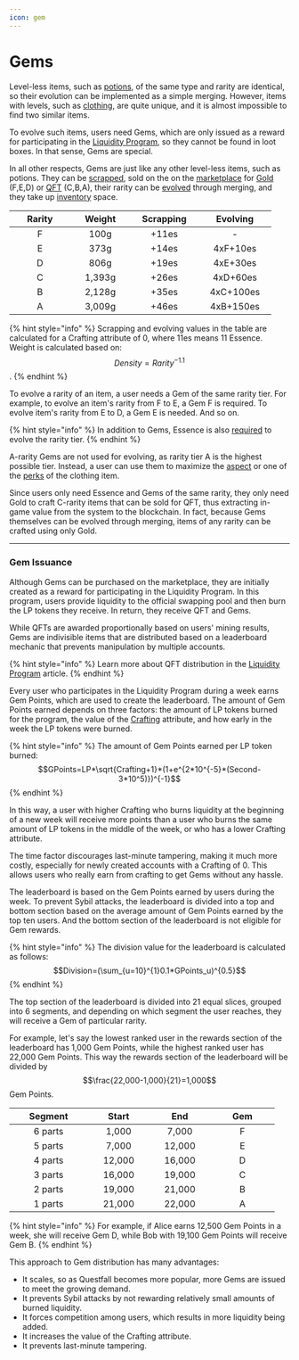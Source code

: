 ```yaml
---
icon: gem
---
```


# Gems

Level-less items, such as [potions](potions.md), of the same type and rarity are identical, so their evolution can be implemented as a simple merging. However, items with levels, such as [clothing](items.md), are quite unique, and it is almost impossible to find two similar items.

To evolve such items, users need Gems, which are only issued as a reward for participating in the [Liquidity Program](../../../infrastructure/liquidity-program.md), so they cannot be found in loot boxes. In that sense, Gems are special.

In all other respects, Gems are just like any other level-less items, such as potions. They can be [scrapped](../rpg-attributes/crafting.md#scrapping), sold on the on the [marketplace](../../../infrastructure/marketplace.md) for [Gold](../../../assets/gold.md) (F,E,D) or [QFT](../../../assets/qft.md) (C,B,A), their rarity can be [evolved](../rpg-attributes/crafting.md#evolving) through merging, and they take up [inventory](../rpg-attributes/inventory.md) space.

<table><thead><tr><th width="94" align="center">Rarity</th><th width="91" align="center">Weight </th><th width="107" align="center">Scrapping</th><th width="115" align="center">Evolving</th></tr></thead><tbody><tr><td align="center">F</td><td align="center">100g</td><td align="center">+11es</td><td align="center">-</td></tr><tr><td align="center">E</td><td align="center">373g</td><td align="center">+14es</td><td align="center">4xF+10es</td></tr><tr><td align="center">D</td><td align="center">806g</td><td align="center">+19es</td><td align="center">4xE+30es</td></tr><tr><td align="center">C</td><td align="center">1,393g</td><td align="center">+26es</td><td align="center">4xD+60es</td></tr><tr><td align="center">B</td><td align="center">2,128g</td><td align="center">+35es</td><td align="center">4xC+100es</td></tr><tr><td align="center">A</td><td align="center">3,009g</td><td align="center">+46es</td><td align="center">4xB+150es</td></tr></tbody></table>

{% hint style="info" %}
Scrapping and evolving values in the table are calculated for a Crafting attribute of 0, where 11es means 11 Essence. Weight is calculated based on: $$Density=Rarity^{-1.1}$$.
{% endhint %}

To evolve a rarity of an item, a user needs a Gem of the same rarity tier. For example, to evolve an item's rarity from F to E, a Gem F is required. To evolve item's rarity from E to D, a Gem E is needed. And so on.

{% hint style="info" %}
In addition to Gems, Essence is also [required](../rpg-attributes/crafting.md#evolving) to evolve the rarity tier.
{% endhint %}

A-rarity Gems are not used for evolving, as rarity tier A is the highest possible tier. Instead, a user can use them to maximize the [aspect](items.md#aspects) or one of the [perks](items.md#perks) of the clothing item.

Since users only need Essence and Gems of the same rarity, they only need Gold to craft C-rarity items that can be sold for QFT, thus extracting in-game value from the system to the blockchain. In fact, because Gems themselves can be evolved through merging, items of any rarity can be crafted using only Gold.

***

### Gem Issuance

Although Gems can be purchased on the marketplace, they are initially created as a reward for participating in the Liquidity Program. In this program, users provide liquidity to the official swapping pool and then burn the LP tokens they receive. In return, they receive QFT and Gems.

While QFTs are awarded proportionally based on users' mining results, Gems are indivisible items that are distributed based on a leaderboard mechanic that prevents manipulation by multiple accounts.

{% hint style="info" %}
Learn more about QFT distribution in the [Liquidity Program](../../../infrastructure/liquidity-program.md) article.
{% endhint %}

Every user who participates in the Liquidity Program during a week earns Gem Points, which are used to create the leaderboard. The amount of Gem Points earned depends on three factors: the amount of LP tokens burned for the program, the value of the [Crafting](../rpg-attributes/crafting.md) attribute, and how early in the week the LP tokens were burned.

{% hint style="info" %}
The amount of Gem Points earned per LP token burned: \
$$GPoints=LP*\sqrt{Crafting+1}*(1+e^{2*10^{-5}*(Second-3*10^5)})^{-1}$$
{% endhint %}

In this way, a user with higher Crafting who burns liquidity at the beginning of a new week will receive more points than a user who burns the same amount of LP tokens in the middle of the week, or who has a lower Crafting attribute.

The time factor discourages last-minute tampering, making it much more costly, especially for newly created accounts with a Crafting of 0. This allows users who really earn from crafting to get Gems without any hassle.

The leaderboard is based on the Gem Points earned by users during the week. To prevent Sybil attacks, the leaderboard is divided into a top and bottom section based on the average amount of Gem Points earned by the top ten users. And the bottom section of the leaderboard is not eligible for Gem rewards.

{% hint style="info" %}
The division value for the leaderboard is calculated as follows: $$Division=(\sum_{u=10}^{1}0.1*GPoints_u)^{0.5}$$
{% endhint %}

The top section of the leaderboard is divided into 21 equal slices, grouped into 6 segments, and depending on which segment the user reaches, they will receive a Gem of particular rarity.

For example, let's say the lowest ranked user in the rewards section of the leaderboard has 1,000 Gem Points, while the highest ranked user has 22,000 Gem Points. This way the rewards section of the leaderboard will be divided by $$\frac{22,000-1,000}{21}=1,000$$ Gem Points.

<table><thead><tr><th width="125" align="center">Segment</th><th width="95" align="center">Start</th><th width="93" align="center">End</th><th width="100" align="center">Gem</th></tr></thead><tbody><tr><td align="center">6 parts</td><td align="center">1,000</td><td align="center">7,000</td><td align="center">F</td></tr><tr><td align="center">5 parts</td><td align="center">7,000</td><td align="center">12,000</td><td align="center">E</td></tr><tr><td align="center">4 parts</td><td align="center">12,000</td><td align="center">16,000</td><td align="center">D</td></tr><tr><td align="center">3 parts</td><td align="center">16,000</td><td align="center">19,000</td><td align="center">C</td></tr><tr><td align="center">2 parts</td><td align="center">19,000</td><td align="center">21,000</td><td align="center">B</td></tr><tr><td align="center">1 parts</td><td align="center">21,000</td><td align="center">22,000</td><td align="center">A</td></tr></tbody></table>

{% hint style="info" %}
For example, if Alice earns 12,500 Gem Points in a week, she will receive Gem D, while Bob with 19,100 Gem Points will receive Gem B.
{% endhint %}

This approach to Gem distribution has many advantages:

* It scales, so as Questfall becomes more popular, more Gems are issued to meet the growing demand.
* It prevents Sybil attacks by not rewarding relatively small amounts of burned liquidity.
* It forces competition among users, which results in more liquidity being added.
* It increases the value of the Crafting attribute.
* It prevents last-minute tampering.
